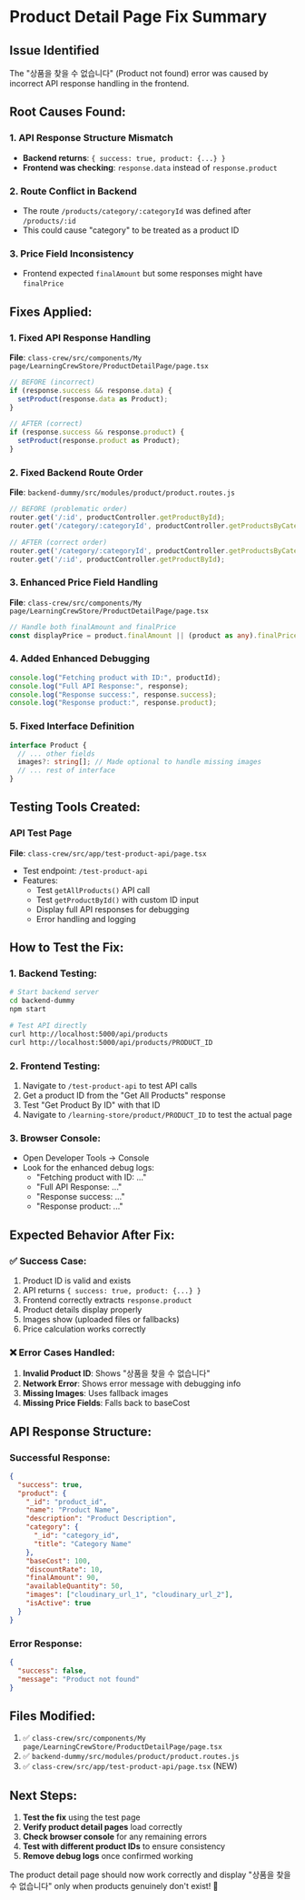 # Product Detail Page Fix Summary

## Issue Identified
The "상품을 찾을 수 없습니다" (Product not found) error was caused by incorrect API response handling in the frontend.

## Root Causes Found:

### 1. **API Response Structure Mismatch**
- **Backend returns**: `{ success: true, product: {...} }`
- **Frontend was checking**: `response.data` instead of `response.product`

### 2. **Route Conflict in Backend**
- The route `/products/category/:categoryId` was defined after `/products/:id`
- This could cause "category" to be treated as a product ID

### 3. **Price Field Inconsistency**
- Frontend expected `finalAmount` but some responses might have `finalPrice`

## Fixes Applied:

### 1. **Fixed API Response Handling**
**File**: `class-crew/src/components/My page/LearningCrewStore/ProductDetailPage/page.tsx`

```typescript
// BEFORE (incorrect)
if (response.success && response.data) {
  setProduct(response.data as Product);
}

// AFTER (correct)
if (response.success && response.product) {
  setProduct(response.product as Product);
}
```

### 2. **Fixed Backend Route Order**
**File**: `backend-dummy/src/modules/product/product.routes.js`

```javascript
// BEFORE (problematic order)
router.get('/:id', productController.getProductById);
router.get('/category/:categoryId', productController.getProductsByCategory);

// AFTER (correct order)
router.get('/category/:categoryId', productController.getProductsByCategory);
router.get('/:id', productController.getProductById);
```

### 3. **Enhanced Price Field Handling**
**File**: `class-crew/src/components/My page/LearningCrewStore/ProductDetailPage/page.tsx`

```typescript
// Handle both finalAmount and finalPrice
const displayPrice = product.finalAmount || (product as any).finalPrice || product.baseCost;
```

### 4. **Added Enhanced Debugging**
```typescript
console.log("Fetching product with ID:", productId);
console.log("Full API Response:", response);
console.log("Response success:", response.success);
console.log("Response product:", response.product);
```

### 5. **Fixed Interface Definition**
```typescript
interface Product {
  // ... other fields
  images?: string[]; // Made optional to handle missing images
  // ... rest of interface
}
```

## Testing Tools Created:

### **API Test Page**
**File**: `class-crew/src/app/test-product-api/page.tsx`
- Test endpoint: `/test-product-api`
- Features:
  - Test `getAllProducts()` API call
  - Test `getProductById()` with custom ID input
  - Display full API responses for debugging
  - Error handling and logging

## How to Test the Fix:

### 1. **Backend Testing:**
```bash
# Start backend server
cd backend-dummy
npm start

# Test API directly
curl http://localhost:5000/api/products
curl http://localhost:5000/api/products/PRODUCT_ID
```

### 2. **Frontend Testing:**
1. Navigate to `/test-product-api` to test API calls
2. Get a product ID from the "Get All Products" response
3. Test "Get Product By ID" with that ID
4. Navigate to `/learning-store/product/PRODUCT_ID` to test the actual page

### 3. **Browser Console:**
- Open Developer Tools → Console
- Look for the enhanced debug logs:
  - "Fetching product with ID: ..."
  - "Full API Response: ..."
  - "Response success: ..."
  - "Response product: ..."

## Expected Behavior After Fix:

### ✅ **Success Case:**
1. Product ID is valid and exists
2. API returns `{ success: true, product: {...} }`
3. Frontend correctly extracts `response.product`
4. Product details display properly
5. Images show (uploaded files or fallbacks)
6. Price calculation works correctly

### ❌ **Error Cases Handled:**
1. **Invalid Product ID**: Shows "상품을 찾을 수 없습니다"
2. **Network Error**: Shows error message with debugging info
3. **Missing Images**: Uses fallback images
4. **Missing Price Fields**: Falls back to baseCost

## API Response Structure:

### **Successful Response:**
```json
{
  "success": true,
  "product": {
    "_id": "product_id",
    "name": "Product Name",
    "description": "Product Description",
    "category": {
      "_id": "category_id",
      "title": "Category Name"
    },
    "baseCost": 100,
    "discountRate": 10,
    "finalAmount": 90,
    "availableQuantity": 50,
    "images": ["cloudinary_url_1", "cloudinary_url_2"],
    "isActive": true
  }
}
```

### **Error Response:**
```json
{
  "success": false,
  "message": "Product not found"
}
```

## Files Modified:

1. ✅ `class-crew/src/components/My page/LearningCrewStore/ProductDetailPage/page.tsx`
2. ✅ `backend-dummy/src/modules/product/product.routes.js`
3. ✅ `class-crew/src/app/test-product-api/page.tsx` (NEW)

## Next Steps:

1. **Test the fix** using the test page
2. **Verify product detail pages** load correctly
3. **Check browser console** for any remaining errors
4. **Test with different product IDs** to ensure consistency
5. **Remove debug logs** once confirmed working

The product detail page should now work correctly and display "상품을 찾을 수 없습니다" only when products genuinely don't exist! 🚀